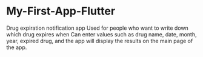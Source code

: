 # My-First-App-Flutter
 Drug expiration notification app Used for people who want to write down which drug expires when Can enter values ​​such as drug name, date, month, year, expired drug, and the app will display the results on the main page of the app.

